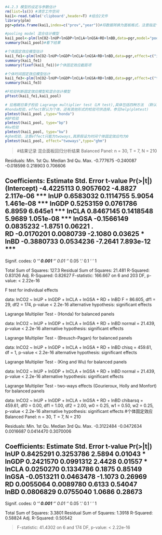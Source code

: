 ```r
#4.2.3 模型的设定与参数估计
rm(list=ls()) #清空工作空间
kai1<-read.table('clipboard',header=T) #组合2文件
library(plm)
pgr=pdata.frame(kai1,index=c("prov","year"))#将数据转换为面板格式，注意指定个体名和时间名

#pooling model 混合估计模型
kai1_pool<-plm(lnCO2~lnUP+lnGDP+lnCLA+lnGSA+RD+lnBD,data=pgr,model="pooling")
summary(kai1_pool)#看下结果

#个体固定效应模型估计
kai1_fe1<-plm(lnCO2~lnUP+lnGDP+lnCLA+lnGSA+RD+lnBD,data=pgr,effect=c("individual"), model="within")
summary(kai1_fe1)
summary(fixef(kai1_fe1))#个体固定效应截距项

#个体时间固定效应模型估计
kai1_fe3<-plm(lnCO2~lnUP+lnGDP+lnCLA+lnGSA+RD+lnBD,data=pgr,effect=c("twoways"), model="within")
summary(kai1_fe3)

#F检验判断固定效应模型和混合估计模型
pFtest(kai1_fe1,kai1_pool)

# 拉格朗日乘子检验 Lagrange multiplier test（LM test),具体包括四种方法 （默认检验个体，也可以通过加入effect检验time或twoways），参见https://bbs.pinggu.org/thread-5185311-1-1.html
#honda检验，effect默认为个体，还有其他形式的检验可供选择，参见help(plmtest)
plmtest(kai1_pool ,type="honda")
#BP检验
plmtest(kai1_pool, type="bp")
#kw检验
plmtest(kai1_pool, type="kw")
#ghm检验，注意effect只能为twoways,其原假设为时间个体固定效应均为0
plmtest(kai1_pool, effect="twoways",type="ghm")
```
> #结果记录
混合面板回归分析结果
Balanced Panel: n = 30, T = 7, N = 210

Residuals:
     Min.   1st Qu.    Median   3rd Qu.      Max. 
-0.777675 -0.240087 -0.018598  0.218903  0.706606 

Coefficients:
              Estimate Std. Error t-value  Pr(>|t|)    
(Intercept) -4.4225113  0.9057602 -4.8827 2.117e-06 ***
lnUP         0.6583032  0.1114755  5.9054 1.461e-08 ***
lnGDP        0.5253159  0.0761786  6.8959 6.645e1 ***
lnCLA        0.8467145  0.1418548  5.9689 1.051e-08 ***
lnGSA       -0.1566149  0.0835232 -1.8751   0.06221 .  
RD          -0.0170201  0.0080739 -2.1080   0.03625 *  
lnBD        -0.3880733  0.0534236 -7.2641 7.893e-12 ***
---
Signif. codes:  0 ‘***’ 0.001 ‘**’ 0.01 ‘*’ 0.05 ‘.’ 0.1 ‘ ’ 1

Total Sum of Squares:    127.3
Residual Sum of Squares: 21.481
R-Squared:      0.83126
Adj. R-Squared: 0.82627
F-statistic: 166.667 on 6 and 203 DF, p-value: < 2.22e-16

F test for individual effects

data:  lnCO2 ~ lnUP + lnGDP + lnCLA + lnGSA + RD + lnBD
F = 86.605, df1 = 29, df2 = 174, p-value < 2.2e-16
alternative hypothesis: significant effects

Lagrange Multiplier Test - (Honda) for balanced panels

data:  lnCO2 ~ lnUP + lnGDP + lnCLA + lnGSA + RD + lnBD
normal = 21.439, p-value < 2.2e-16
alternative hypothesis: significant effects

 Lagrange Multiplier Test - (Breusch-Pagan) for balanced panels

data:  lnCO2 ~ lnUP + lnGDP + lnCLA + lnGSA + RD + lnBD
chisq = 459.61, df = 1, p-value < 2.2e-16
alternative hypothesis: significant effects

 Lagrange Multiplier Test - (King and Wu) for balanced panels

data:  lnCO2 ~ lnUP + lnGDP + lnCLA + lnGSA + RD + lnBD
normal = 21.439, p-value < 2.2e-16
alternative hypothesis: significant effects

   Lagrange Multiplier Test - two-ways effects (Gourieroux, Holly and Monfort) for balanced panels

data:  lnCO2 ~ lnUP + lnGDP + lnCLA + lnGSA + RD + lnBD
chibarsq = 459.61, df0 = 0.00, df1 = 1.00, df2 = 2.00, w0 = 0.25, w1 = 0.50, w2 = 0.25, p-value <
2.2e-16
alternative hypothesis: significant effects
#个体固定效应
Balanced Panel: n = 30, T = 7, N = 210

Residuals:
      Min.    1st Qu.     Median    3rd Qu.       Max. 
-0.3122484 -0.0472634  0.0016687  0.0414470  0.3070006 

Coefficients:
        Estimate Std. Error t-value Pr(>|t|)  
lnUP   0.8425291  0.3253786  2.5894  0.01043 *
lnGDP  0.2421570  0.0991312  2.4428  0.01557 *
lnCLA  0.0250270  0.1334786  0.1875  0.85149  
lnGSA -0.0513211  0.0463478 -1.1073  0.26969  
RD     0.0055064  0.0089780  0.6133  0.54047  
lnBD   0.0806829  0.0755040  1.0686  0.28673  
---
Signif. codes:  0 ‘***’ 0.001 ‘**’ 0.01 ‘*’ 0.05 ‘.’ 0.1 ‘ ’ 1

Total Sum of Squares:    3.3801
Residual Sum of Squares: 1.3918
R-Squared:      0.58824
Adj. R-Squared: 0.50542
> F-statistic: 41.4302 on 6 and 174 DF, p-value: < 2.22e-16

